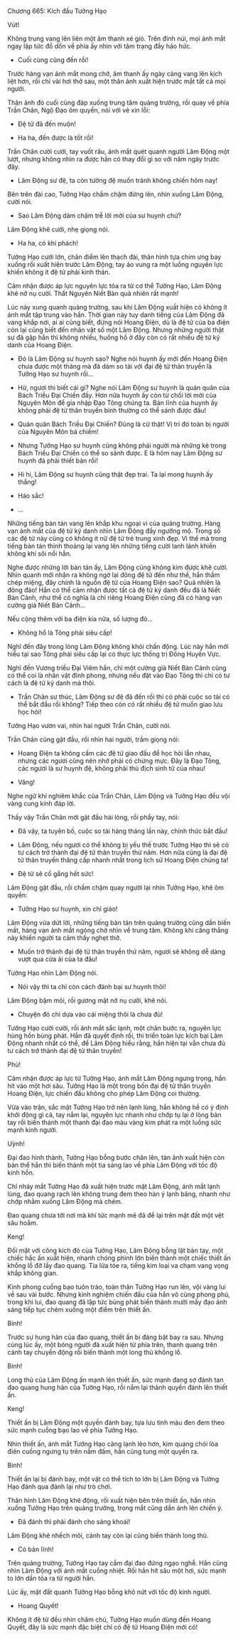




Chương 665: Kích đấu Tưởng Hạo


Vút!

Không trung vang lên liên một âm thanh xé gió. Trên đỉnh núi, mọi ánh mắt ngay lập tức đổ dồn về phía ấy nhìn với tâm trạng đầy háo hức.

- Cuối cùng cũng đến rồi!

Trước hàng vạn ánh mắt mong chờ, âm thanh ấy ngày càng vang lên kịch liệt hơn, rồi chỉ vài hơi thở sau, một thân ảnh xuất hiện trước mắt tất cả mọi người.

Thân ảnh đó cuối cùng đáp xuống trung tâm quảng trường, rồi quay về phía Trần Chân, Ngộ Đạo ôm quyền, nói với vẻ xin lỗi:

- Đệ tử đã đến muộn!

- Ha ha, đến được là tốt rồi!

Trần Chân cười cười, tay vuốt râu, ánh mắt quét quanh người Lâm Động một lượt, nhưng không nhìn ra được hắn có thay đổi gì so với năm ngày trước đây.

- Lâm Động sư đệ, ta còn tưởng đệ muốn tránh không chiến hôm nay!

Bên trên đài cao, Tưởng Hạo chầm chậm đứng lên, nhìn xuống Lâm Động, cười nói.

- Sao Lâm Động dám chậm trễ lời mời của sư huynh chứ?

Lâm Động khẽ cười, nhẹ giọng nói.

- Ha ha, có khí phách!

Tưởng Hạo cười lớn, chân điểm lên thạch đài, thân hình tựa chim ưng bay xuống rồi xuất hiện trước Lâm Động, tay áo vung ra một luồng nguyên lực khiến không ít đệ tử phải kinh thán.

Cảm nhận được áp lực nguyên lực tỏa ra từ cơ thể Tưởng Hạo, Lâm Động khẽ nở nụ cười. Thất Nguyên Niết Bàn quả nhiên rất mạnh!

Lúc này xung quanh quảng trường, sau khi Lâm Động xuất hiện có không ít ánh mắt tập trung vào hắn. Thời gian này tuy danh tiếng của Lâm Động đã vang khắp nơi, ai ai cũng biết, đừng nói Hoang Điện, dù là đệ tử của ba điện còn lại cũng biết đến nhân vật số một Lâm Động. Nhưng những người thật sự đã gặp hắn thì không nhiều, huống hồ ở đây còn có rất nhiều đệ tử ký danh của Hoang Điện.

- Đó là Lâm Động sư huynh sao? Nghe nói huynh ấy mới đến Hoang Điện chưa được một tháng mà đã dám so tài với đại đệ tử thân truyền là Tưởng Hạo sư huynh rồi…

- Hừ, ngươi thì biết cái gì? Nghe nói Lâm Động sư huynh là quán quân của Bách Triều Đại Chiến đấy. Hơn nữa huynh ấy còn từ chối lời mời của Nguyên Môn để gia nhập Đạo Tông chúng ta. Bản lĩnh của huynh ấy không phải đệ tử thân truyền bình thường có thể sánh được đâu!

- Quán quân Bách Triều Đại Chiến? Đúng là cừ thật! Vị trí đó toàn bị người của Nguyên Môn bá chiếm!

- Nhưng Tưởng Hạo sư huynh cũng không phải người mà những kẻ trong Bách Triều Đại Chiến có thể so sánh được. E là hôm nay Lâm Động sư huynh đá phải thiết bản rồi!

- Hi hi, Lâm Động sư huynh cũng thật đẹp trai. Ta lại mong huynh ấy thắng!

- Háo sắc!

- …

Những tiếng bàn tán vang lên khắp khu ngoại vi của quảng trường. Hàng vạn ánh mắt của đệ tử ký danh nhìn Lâm Động đầy ngưỡng mộ. Trong số các đệ tử này cũng có không ít nữ đệ tử trẻ trung xinh đẹp. Vì thế mà trong tiếng bàn tán thỉnh thoảng lại vang lên những tiếng cười lanh lảnh khiến không khí sôi nổi hẳn.

Nghe được những lời bàn tán ấy, Lâm Động cũng không kìm được khẽ cười. Nhìn quanh mới nhận ra không ngờ lại đông đệ tử đến như thế, hắn thầm chép miệng, đây chính là nguồn đệ tử của Hoang Điện sao? Quả nhiên là đông đảo! Hắn có thể cảm nhận được tất cả đệ tử ký danh đều đã là Niết Bàn Cảnh, như thế có nghĩa là chỉ riêng Hoang Điện cũng đã có hàng vạn cường giả Niết Bàn Cảnh…

Nếu cộng thêm với ba điện kia nữa, số lượng đó…

- Không hổ là Tông phái siêu cấp!

Nghĩ đến đây trong lòng Lâm Động không khỏi chấn động. Lúc này hắn mới hiểu tại sao Tông phái siêu cấp lại có thực lực thống trị Đông Huyền Vực.

Nghĩ đến Vương triều Đại Viêm hắn, chỉ một cường giả Niết Bàn Cảnh cũng có thể coi là nhân vật đỉnh phong, nhưng nếu đặt vào Đạo Tông thì chỉ có tư cách là đệ tử ký danh mà thôi.

- Trần Chân sư thúc, Lâm Động sư đệ đã đến rồi thì có phải cuộc so tài có thể bắt đầu rồi không? Tiếp theo còn có rất nhiều đệ tử muốn giao lưu học hỏi!

Tưởng Hạo vươn vai, nhìn hai người Trần Chân, cười nói.

Trần Chân cũng gật đầu, rồi nhìn hai người, trầm giọng nói:

- Hoang Điện ta không cấm các đệ tử giao đấu để học hỏi lẫn nhau, nhưng các ngươi cũng nên nhớ phải có chừng mực. Đây là Đạo Tông, các ngươi là sư huynh đệ, không phải thù địch sinh tử của nhau!

- Vâng!

Nghe ngữ khí nghiêm khắc của Trần Chân, Lâm Động và Tưởng Hạo đều vội vàng cung kính đáp lời.

Thấy vậy Trần Chân mới gật đầu hài lòng, rồi phẩy tay, nói:

- Đã vậy, ta tuyên bố, cuộc so tài hàng tháng lần này, chính thức bắt đầu!

- Lâm Động, nếu ngươi có thể không bị yếu thế trước Tưởng Hạo thì sẽ có tư cách trở thành đại đệ tử thân truyền thứ năm. Hơn nữa cũng là đại đệ tử thân truyền thăng cấp nhanh nhất trong lịch sử Hoang Điện chúng ta!

- Đệ tử sẽ cố gắng hết sức!

Lâm Động gật đầu, rồi chầm chậm quay người lại nhìn Tưởng Hạo, khẽ ôm quyền:

- Tưởng Hạo sư huynh, xin chỉ giáo!

Lâm Động vừa dứt lời, những tiếng bàn tán trên quảng trường cũng dần biến mất, hàng vạn ánh mắt ngóng chờ nhìn về trung tâm. Không khí căng thẳng này khiến người ta cảm thấy nghẹt thở.

- Muốn trở thành đại đệ tử thân truyền thứ năm, ngươi sẽ không dễ dàng vượt qua cửa ải của ta đâu!

Tưởng Hạo nhìn Lâm Động nói.

- Nói vậy thì ta chỉ còn cách đánh bại sư huynh thôi!

Lâm Động bặm môi, rồi gương mặt nở nụ cười, khẽ nói.

- Chuyện đó chỉ dựa vào cái miệng thôi là chưa đủ!

Tưởng Hạo cười cười, rồi ánh mắt sắc lạnh, một chân bước ra, nguyên lực hùng hồn bùng phát. Hắn đã quyết định rồi, thi triển toàn lực kích bại Lâm Động nhanh nhất có thể, để Lâm Động hiểu rằng, hắn hiện tại vẫn chưa đủ tư cách trở thành đại đệ tử thân truyền!

Phù!

Cảm nhận được áp lực từ Tưởng Hạo, ánh mắt Lâm Động ngưng trọng, hắn hít vào một hơi sâu. Tưởng Hạo là một trong bốn đại đệ tử thân truyền Hoang Điện, lực chiến đấu không cho phép Lâm Động coi thường.

Vừa vào trận, sắc mặt Tưởng Hạo trở nên lạnh lùng, hắn không hề có ý định khởi động gì cả, tay nắm lại, nguyên lực nhanh như chớp tụ lại ở lòng bàn tay rồi biến thánh một thanh đại đao màu vàng kim phát ra một luồng sức mạnh kinh người.

Uỳnh!

Đại đao hình thành, Tưởng Hạo bỗng bước chân lên, tàn ảnh xuất hiện còn bản thể hắn thì biến thành một tia sáng lao về phía Lâm Động với tốc độ kinh hồn.

Chỉ nháy mắt Tưởng Hạo đã xuất hiện trước mặt Lâm Động, ánh mắt lạnh lùng, đao quang rạch lên không trung đem theo hàn ý lạnh băng, nhanh như chớp nhằm xuống Lâm Động mà chém.

Đao quang chưa tới nơi mà khí tức mạnh mẽ đã để lại trên mặt đất một vệt sâu hoắm.

Keng!

Đối mặt với công kích đó của Tưởng Hạo, Lâm Động bỗng lật bàn tay, một chiếc hắc ấn xuất hiện, nhanh chóng phình lớn biến thành một chiếc thiết ấn khổng lồ đỡ lấy đao quang. Tia lửa tóe ra, tiếng kim loại va chạm vang vọng khắp không gian.

Kình phong cuồng bạo tuôn trào, toàn thân Tưởng Hạo run lên, vội vàng lui về sau vài bước. Nhưng kinh nghiệm chiến đấu của hắn vô cùng phong phú, trong khi lui, đao quang đã lập tức bùng phát biến thành mười mấy đạo ánh sáng tiếp tục chém xuống một điểm trên thiết ấn.

Binh!

Trước sự hung hãn của đao quang, thiết ấn bị đáng bật bay ra sau. Nhưng cùng lúc ấy, một bóng người đã xuất hiện từ phía trên, thanh quang trên cánh tay chuyển động rồi biến thành một long thủ khổng lồ.

Binh!

Long thủ của Lâm Động ấn mạnh lên thiết ấn, sức mạnh đang sợ đánh tan đao quang hung hãn của Tưởng Hạo, rồi nắm lại thành quyền đánh lên thiết ấn.

Keng!

Thiết ấn bị Lâm Động một quyền đánh bay, tựa lưu tinh màu đen đem theo sức mạnh cuồng bạo lao về phía Tưởng Hạo.

Nhìn thiết ấn, ánh mắt Tưởng Hạo càng lạnh lẽo hơn, kim quang chói lòa điên cuồng ngưng tụ trên nắm đấm, hắn cũng tung một quyền ra.

Binh!

Thiết ấn lại bị đánh bay, một vật có thể tích to lớn bị Lâm Động và Tưởng Hạo đánh qua đánh lại như trò chơi.

Thân hình Lâm Động khẽ động, rồi xuất hiện bên trên thiết ấn, hắn nhìn xuống Tưởng Hạo trên quảng trưởng, trong mắt cũng dần ánh lên chiến ý.

- Đã đánh thì phải đánh cho sảng khoái!

Lâm Động khẽ nhếch môi, cánh tay còn lại cũng biến thành long thủ.

- Có bản lĩnh!

Trên quảng trường, Tưởng Hạo tay cầm đại đao đứng ngạo nghễ. Hắn cũng nhìn Lâm Động với ánh mắt cuồng nhiệt. Rồi hắn hít sâu một hơi, sức mạnh to lớn dần tỏa ra từ người hắn.

Lúc ấy, mặt đất quanh Tưởng Hạo bỗng khô nứt với tốc độ kinh người.

- Hoang Quyết!

Không ít đệ tử đều nhìn chăm chú, Tưởng Hạo muốn dùng đến Hoang Quyết, đây là sức mạnh đặc biệt chỉ có đệ tử Hoang Điện mới có!




